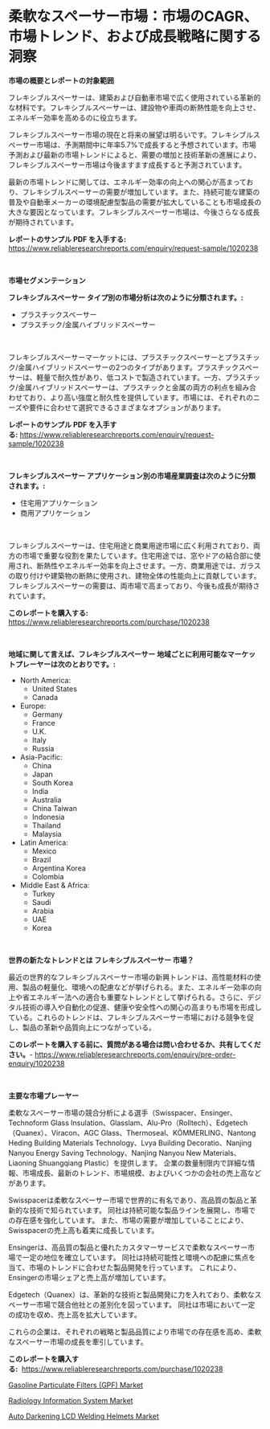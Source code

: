<p><h1>柔軟なスペーサー市場：市場のCAGR、市場トレンド、および成長戦略に関する洞察</h1></p><p><strong>市場の概要とレポートの対象範囲</strong></p>
<p><p>フレキシブルスペーサーは、建築および自動車市場で広く使用されている革新的な材料です。フレキシブルスペーサーは、建設物や車両の断熱性能を向上させ、エネルギー効率を高めるのに役立ちます。</p><p>フレキシブルスペーサー市場の現在と将来の展望は明るいです。フレキシブルスペーサー市場は、予測期間中に年率5.7%で成長すると予想されています。市場予測および最新の市場トレンドによると、需要の増加と技術革新の進展により、フレキシブルスペーサー市場は今後ますます成長すると予測されています。</p><p>最新の市場トレンドに関しては、エネルギー効率の向上への関心が高まっており、フレキシブルスペーサーの需要が増加しています。また、持続可能な建築の普及や自動車メーカーの環境配慮型製品の需要が拡大していることも市場成長の大きな要因となっています。フレキシブルスペーサー市場は、今後さらなる成長が期待されています。</p></p>
<p><strong>レポートのサンプル PDF を入手する:</strong> <a href="https://www.reliableresearchreports.com/enquiry/request-sample/1020238">https://www.reliableresearchreports.com/enquiry/request-sample/1020238</a></p>
<p>&nbsp;</p>
<p><strong>市場セグメンテーション</strong></p>
<p><strong>フレキシブルスペーサー タイプ別の市場分析は次のように分類されます。:</strong></p>
<p><ul><li>プラスチックスペーサー</li><li>プラスチック/金属ハイブリッドスペーサー</li></ul></p>
<p>&nbsp;</p>
<p><p>フレキシブルスペーサーマーケットには、プラスチックスペーサーとプラスチック/金属ハイブリッドスペーサーの2つのタイプがあります。プラスチックスペーサーは、軽量で耐久性があり、低コストで製造されています。一方、プラスチック/金属ハイブリッドスペーサーは、プラスチックと金属の両方の利点を組み合わせており、より高い強度と耐久性を提供しています。市場には、それぞれのニーズや要件に合わせて選択できるさまざまなオプションがあります。</p></p>
<p><strong>レポートのサンプル PDF を入手する:</strong>&nbsp;<a href="https://www.reliableresearchreports.com/enquiry/request-sample/1020238">https://www.reliableresearchreports.com/enquiry/request-sample/1020238</a></p>
<p>&nbsp;</p>
<p><strong> フレキシブルスペーサー アプリケーション別の市場産業調査は次のように分類されます。:</strong></p>
<p><ul><li>住宅用アプリケーション</li><li>商用アプリケーション</li></ul></p>
<p>&nbsp;</p>
<p><p>フレキシブルスペーサーは、住宅用途と商業用途市場に広く利用されており、両方の市場で重要な役割を果たしています。住宅用途では、窓やドアの結合部に使用され、断熱性やエネルギー効率を向上させます。一方、商業用途では、ガラスの取り付けや建築物の断熱に使用され、建物全体の性能向上に貢献しています。フレキシブルスペーサーの需要は、両市場で高まっており、今後も成長が期待されています。</p></p>
<p><strong>このレポートを購入する:</strong>&nbsp; <a href="https://www.reliableresearchreports.com/purchase/1020238">https://www.reliableresearchreports.com/purchase/1020238</a></p>
<p>&nbsp;</p>
<p><strong>地域に関して言えば、フレキシブルスペーサー 地域ごとに利用可能なマーケットプレーヤーは次のとおりです。:</strong></p>
<p><ul>
    <li>
        North America:
        <ul>
            <li>United States</li>
            <li>Canada</li>
        </ul>
    </li>
    <li>
        Europe:
        <ul>
            <li>Germany</li>
            <li>France</li>
            <li>U.K.</li>
            <li>Italy</li>
            <li>Russia</li>
        </ul>
    </li>
    <li>
        Asia-Pacific:
        <ul>
            <li>China</li>
            <li>Japan</li>
            <li>South Korea</li>
            <li>India</li>
            <li>Australia</li>
            <li>China Taiwan</li>
            <li>Indonesia</li>
            <li>Thailand</li>
            <li>Malaysia</li>
        </ul>
    </li>
    <li>
        Latin America:
        <ul>
            <li>Mexico</li>
            <li>Brazil</li>
            <li>Argentina Korea</li>
            <li>Colombia</li>
        </ul>
    </li>
    <li>
        Middle East & Africa:
        <ul>
            <li>Turkey</li>
            <li>Saudi</li>
            <li>Arabia</li>
            <li>UAE</li>
            <li>Korea</li>
        </ul>
    </li>
    </ul></p>
<p>&nbsp;</p>
<p><strong>世界の新たなトレンドとは フレキシブルスペーサー 市場？</strong></p>
<p><p>最近の世界的なフレキシブルスペーサー市場の新興トレンドは、高性能材料の使用、製品の軽量化、環境への配慮などが挙げられる。また、エネルギー効率の向上や省エネルギー法への適合も重要なトレンドとして挙げられる。さらに、デジタル技術の導入や自動化の促進、健康や安全性への関心の高まりも市場を形成している。これらのトレンドは、フレキシブルスペーサー市場における競争を促し、製品の革新や品質向上につながっている。</p></p>
<p><strong>このレポートを購入する前に、質問がある場合は問い合わせるか、共有してください。</strong>- <a href="https://www.reliableresearchreports.com/enquiry/pre-order-enquiry/1020238">https://www.reliableresearchreports.com/enquiry/pre-order-enquiry/1020238</a></p>
<p>&nbsp;</p>
<p><strong>主要な市場プレーヤー</strong></p>
<p><p>柔軟なスペーサー市場の競合分析による選手（Swisspacer、Ensinger、Technoform Glass Insulation、Glasslam、Alu-Pro（Rolltech）、Edgetech（Quanex）、Viracon、AGC Glass、Thermoseal、KÖMMERLING、Nantong Heding Building Materials Technology、Lvya Building Decoratio、Nanjing Nanyou Energy Saving Technology、Nanjing Nanyou New Materials、Liaoning Shuangqiang Plastic）を提供します。 企業の数量制限内で詳細な情報、市場成長、最新のトレンド、市場規模、およびいくつかの会社の売上高などがあります。</p><p>Swisspacerは柔軟なスペーサー市場で世界的に有名であり、高品質の製品と革新的な技術で知られています。 同社は持続可能な製品ラインを展開し、市場での存在感を強化しています。 また、市場の需要が増加していることにより、Swisspacerの売上高も着実に成長しています。</p><p>Ensingerは、高品質の製品と優れたカスタマーサービスで柔軟なスペーサー市場で一定の地位を確立しています。 同社は持続可能性と環境への配慮に焦点を当て、市場のトレンドに合わせた製品開発を行っています。 これにより、Ensingerの市場シェアと売上高が増加しています。</p><p>Edgetech（Quanex）は、革新的な技術と製品開発に力を入れており、柔軟なスペーサー市場で競合他社との差別化を図っています。 同社は市場において一定の成功を収め、売上高を拡大しています。</p><p>これらの企業は、それぞれの戦略と製品品質により市場での存在感を高め、柔軟なスペーサー市場の成長を牽引しています。</p></p>
<p><strong>このレポートを購入する:</strong>&nbsp;&nbsp;<a href="https://www.reliableresearchreports.com/purchase/1020238">https://www.reliableresearchreports.com/purchase/1020238</a></p>
<p><p><a href="https://www.linkedin.com/pulse/gasoline-particulate-filters-gpf-market-provides-detailed-segmentation-wf4yf?trackingId=IiUwr%2B9EvTS6hvdj6%2BwcrA%3D%3D">Gasoline Particulate Filters (GPF) Market</a></p><p><a href="https://www.linkedin.com/pulse/radiology-information-system-market-growth-trends-covid-19-impact-pu2wf?trackingId=mdyS2GJ8CWn%2BjpqDHD8ZFA%3D%3D">Radiology Information System Market</a></p><p><a href="https://www.linkedin.com/pulse/auto-darkening-lcd-welding-helmets-market-growth-trends-covid-19-ockuf?trackingId=WwkjRkXOf0UswxppIZQ9YQ%3D%3D">Auto Darkening LCD Welding Helmets Market</a></p></p>